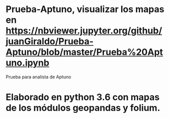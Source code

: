 ﻿# Prueba-Aptuno, visualizar los mapas en https://nbviewer.jupyter.org/github/juanGiraldo/Prueba-Aptuno/blob/master/Prueba%20Aptuno.ipynb
Prueba para analista de Aptuno
# Elaborado en python 3.6 con mapas de los módulos geopandas y folium.
